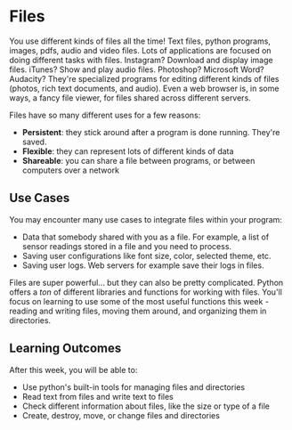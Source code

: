 # Files

You use different kinds of files all the time! Text files, python programs, images, pdfs, audio and video files. Lots of applications are focused on doing different tasks with files. Instagram? Download and display image files. iTunes? Show and play audio files. Photoshop? Microsoft Word? Audacity? They're specialized programs for editing different kinds of files (photos, rich text documents, and audio). Even a web browser is, in some ways, a fancy file viewer, for files shared across different servers.

Files have so many different uses for a few reasons:

- **Persistent**: they stick around after a program is done running. They're saved.
- **Flexible**: they can represent lots of different kinds of data
- **Shareable**: you can share a file between programs, or between computers over a network

## Use Cases

You may encounter many use cases to integrate files within your program:

- Data that somebody shared with you as a file. For example, a list of sensor readings stored in a file and you need to process.
- Saving user configurations like font size, color, selected theme, etc.
- Saving user logs. Web servers for example save their logs in files.

Files are super powerful... but they can also be pretty complicated. Python offers a _ton_ of different libraries and functions for working with files. You'll focus on learning to use some of the most useful functions this week - reading and writing files, moving them around, and organizing them in directories.

## Learning Outcomes

After this week, you will be able to:

- Use python's built-in tools for managing files and directories
- Read text from files and write text to files
- Check different information about files, like the size or type of a file
- Create, destroy, move, or change files and directories
